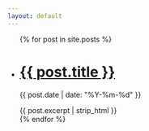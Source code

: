 ```yaml
---
layout: default
---
```


<div class="article-list">
  <ul>
    {% for post in site.posts %}
      <li>
        <h1><a href="{{ post.url }}">{{ post.title }}</a></h1>
        <p class="author">
          <span class="date">{{ post.date | date: "%Y-%m-%d" }}</span>
        </p>
        <div class="excerpt">
          {{ post.excerpt | strip_html }}
        </div>
      </li>
    {% endfor %}
  </ul>
</div>